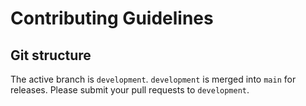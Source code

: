 # Contributing Guidelines

## Git structure

The active branch is `development`. `development` is merged into `main` for releases. Please submit your pull requests to `development`.
